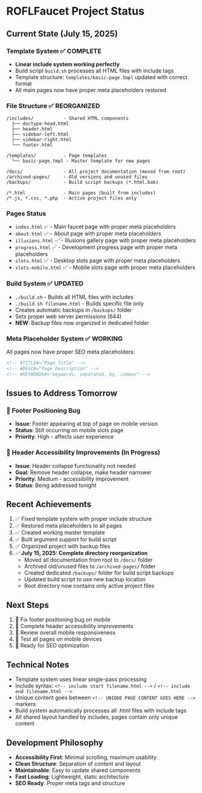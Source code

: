 # ROFLFaucet Project Status

## Current State (July 15, 2025)

### Template System ✅ COMPLETE
- **Linear include system working perfectly**
- Build script `build.sh` processes all HTML files with include tags
- Template structure: `templates/basic-page.tmpl` updated with correct format
- All main pages now have proper meta placeholders restored

### File Structure ✅ REORGANIZED
```
/includes/           - Shared HTML components
  ├── doctype-head.html
  ├── header.html
  ├── sidebar-left.html
  ├── sidebar-right.html
  └── footer.html

/templates/          - Page templates
  └── basic-page.tmpl - Master template for new pages

/docs/               - All project documentation (moved from root)
/archived-pages/     - Old versions and unused files
/backups/            - Build script backups (*.html.bak)

/*.html              - Main pages (built from includes)
/*.js, *.css, *.php  - Active project files only
```

### Pages Status
- `index.html` ✅ - Main faucet page with proper meta placeholders
- `about.html` ✅ - About page with proper meta placeholders  
- `illusions.html` ✅ - Illusions gallery page with proper meta placeholders
- `progress.html` ✅ - Development progress page with proper meta placeholders
- `slots.html` ✅ - Desktop slots page with proper meta placeholders
- `slots-mobile.html` ✅ - Mobile slots page with proper meta placeholders

### Build System ✅ UPDATED
- `./build.sh` - Builds all HTML files with includes
- `./build.sh filename.html` - Builds specific file only
- Creates automatic backups in `/backups/` folder
- Sets proper web server permissions (644)
- **NEW**: Backup files now organized in dedicated folder

### Meta Placeholder System ✅ WORKING
All pages now have proper SEO meta placeholders:
```html
<!-- #TITLE#="Page Title" -->
<!-- #DESC#="Page Description" -->
<!-- #KEYWORDS#="keywords, separated, by, commas" -->
```

## Issues to Address Tomorrow

### 🐛 Footer Positioning Bug
- **Issue**: Footer appearing at top of page on mobile version
- **Status**: Still occurring on mobile slots page
- **Priority**: High - affects user experience

### 🎯 Header Accessibility Improvements (In Progress)
- **Issue**: Header collapse functionality not needed
- **Goal**: Remove header collapse, make header narrower
- **Priority**: Medium - accessibility improvement
- **Status**: Being addressed tonight

## Recent Achievements
1. ✅ Fixed template system with proper include structure
2. ✅ Restored meta placeholders to all pages
3. ✅ Created working master template
4. ✅ Built argument support for build script
5. ✅ Organized project with backup files
6. ✅ **July 15, 2025: Complete directory reorganization**
   - Moved all documentation from root to `/docs/` folder
   - Archived old/unused files to `/archived-pages/` folder
   - Created dedicated `/backups/` folder for build script backups
   - Updated build script to use new backup location
   - Root directory now contains only active project files

## Next Steps
1. 🔧 Fix footer positioning bug on mobile
2. 🔧 Complete header accessibility improvements
3. 🎨 Review overall mobile responsiveness
4. 📱 Test all pages on mobile devices
5. 🚀 Ready for SEO optimization

## Technical Notes
- Template system uses linear single-pass processing
- Include syntax: `<!-- include start filename.html -->` / `<!-- include end filename.html -->`
- Unique content goes between `<!-- UNIQUE PAGE CONTENT GOES HERE -->` markers
- Build system automatically processes all .html files with include tags
- All shared layout handled by includes, pages contain only unique content

## Development Philosophy
- **Accessibility First**: Minimal scrolling, maximum usability
- **Clean Structure**: Separation of content and layout
- **Maintainable**: Easy to update shared components
- **Fast Loading**: Lightweight, static architecture
- **SEO Ready**: Proper meta tags and structure
